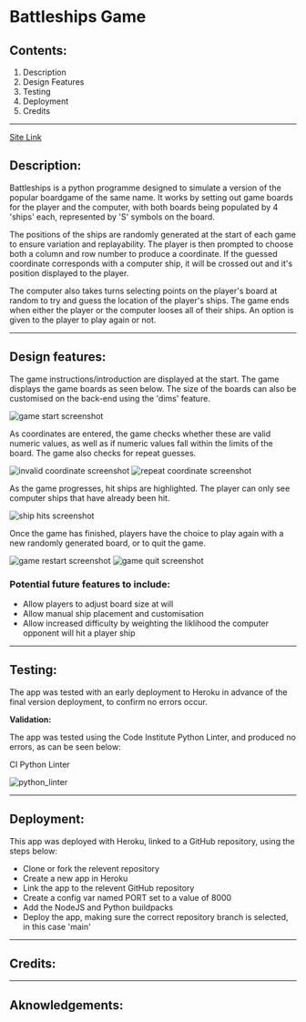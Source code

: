 # Battleships Game
## Contents:
1. Description
2. Design Features
3. Testing
4. Deployment
5. Credits

--------------

[Site Link](https:)

## Description:

Battleships is a python programme designed to simulate a version of the popular boardgame of the same name. It works by setting out game boards for the player and the computer, with both boards being populated by 4 'ships' each, represented by 'S' symbols on the board. 

The positions of the ships are randomly generated at the start of each game to ensure variation and replayability. The player is then prompted to choose both a column and row number to produce a coordinate. If the guessed coordinate corresponds with a computer ship, it will be crossed out and it's position displayed to the player. 

The computer also takes turns selecting points on the player's board at random to try and guess the location of the player's ships. The game ends when either the player or the computer looses all of their ships. An option is given to the player to play again or not. 

--------------

## Design features: 

The game instructions/introduction are displayed at the start. The game displays the game boards as seen below. The size of the boards can also be customised on the back-end using the 'dims' feature.

![game start screenshot](assets/images/game_start.png)

As coordinates are entered, the game checks whether these are valid numeric values, as well as if numeric values fall within the limits of the board. The game also checks for repeat guesses.

![invalid coordinate screenshot](assets/images/invalid_coord.png)  ![repeat coordinate screenshot](assets/images/repeat_coord.png)  

As the game progresses, hit ships are highlighted. The player can only see computer ships that have already been hit.

![ship hits screenshot](assets/images/ship_hit.png)

Once the game has finished, players have the choice to play again with a new randomly generated board, or to quit the game.

![game restart screenshot](assets/images/game_restart.png)  ![game quit screenshot](assets/images/game_quit.png)


### Potential future features to include:
- Allow players to adjust board size at will
- Allow manual ship placement and customisation
- Allow increased difficulty by weighting the liklihood the computer opponent will hit a player ship

--------------
## Testing:

The app was tested with an early deployment to Heroku in advance of the final version deployment, to confirm no errors occur.

**Validation:**

The app was tested using the Code Institute Python Linter, and produced no errors, as can be seen below:

</details><summary>CI Python Linter</summary>

![python_linter](assets/images/python_linter.png)

</details>

--------------
## Deployment:

This app was deployed with Heroku, linked to a GitHub repository, using the steps below:
- Clone or fork the relevent repository
- Create a new app in Heroku
- Link the app to the relevent GitHub repository
- Create a config var named PORT set to a value of 8000
- Add the NodeJS and Python buildpacks
- Deploy the app, making sure the correct repository branch is selected, in this case 'main'

--------------
## Credits:



--------------
## Aknowledgements:
